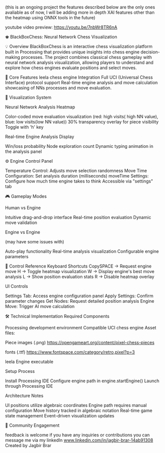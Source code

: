 (this is an ongoing project the features described below are the only ones avaliable as of now, I will be adding more in depth XAI features other than the heatmap using ONNX tools in the future)

youtube video preview: https://youtu.be/7nbWr8TR6nA


♚ BlackBoxChess: Neural Network Chess Visualization

💡 Overview
BlackBoxChess is an interactive chess visualization platform built in Processing that provides unique insights into chess engine decision-making processes. The project combines classical chess gameplay with neural network analysis visualization, allowing players to understand and explore how chess engines evaluate positions and select moves.

🎯 Core Features
leela chess engine Integration
Full UCI (Universal Chess Interface) protocol support
Real-time engine analysis and move calculation
showcasing of NNs processes and move evaluation.


🎨 Visualization System

Neural Network Analysis Heatmap

Color-coded move evaluation visualization (red: high visits( high NN value), blue: low visits(low NN value))
30% transparency overlay for piece visibility
Toggle with 'h' key


Real-time Engine Analysis Display

Win/loss probability
Node exploration count
Dynamic typing animation in the analysis panel



⚙️ Engine Control Panel

Temperature Control: Adjusts move selection randomness
Move Time Configuration: Set analysis duration (milliseconds)
moveTime Settings: Configure how much time engine takes to think
Accessible via "settings" tab

🎮 Gameplay Modes

Human vs Engine

Intuitive drag-and-drop interface
Real-time position evaluation
Dynamic move validation


Engine vs Engine

(may have some issues with)

Auto-play functionality
Real-time analysis visualization
Configurable engine parameters



🎹 Control Reference
Keyboard Shortcuts
CopySPACE   → Request engine move
H       → Toggle heatmap visualization
W       → Display engine's best move analysis
L       → Show position evaluation stats
R       → Disable heatmap overlay


UI Controls

Settings Tab: Access engine configuration panel
Apply Settings: Confirm parameter changes
Get Nodes: Request detailed position analysis
Engine Move: Trigger AI move calculation

🛠️ Technical Implementation
Required Components


Processing development environment
Compatible UCI chess engine
Asset files:

Piece images (.png)
https://opengameart.org/content/pixel-chess-pieces

 fonts (.ttf)
https://www.fontspace.com/category/retro,pixel?p=3

leela Engine executable



Setup Process

Install Processing IDE
Configure engine path in engine.startEngine()
Launch through Processing IDE

Architecture Notes

UI positions utilize algebraic coordinates
Engine path requires manual configuration
Move history tracked in algebraic notation
Real-time game state management
Event-driven visualization updates

🤝 Community Engagement

feedback is welcome
if you have any inquiries or contributions you can message me via my linkedIn     www.linkedin.com/in/jagbir-brar-14ab91308
Created by Jagbir Brar






